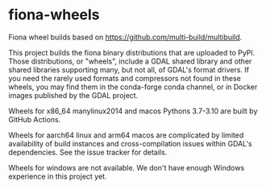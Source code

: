 # fiona-wheels

Fiona wheel builds based on https://github.com/multi-build/multibuild.

This project builds the fiona binary distributions that are uploaded to
PyPI. Those distributions, or "wheels", include a GDAL shared library and other
shared libraries supporting many, but not all, of GDAL's format drivers. If you
need the rarely used formats and compressors not found in these wheels, you may
find them in the conda-forge conda channel, or in Docker images published by
the GDAL project.

Wheels for x86_64 manylinux2014 and macos Pythons 3.7-3.10 are built by GitHub
Actions.

Wheels for aarch64 linux and arm64 macos are complicated by limited
availability of build instances and cross-compilation issues within GDAL's
dependencies. See the issue tracker for details.

Wheels for windows are not available. We don't have enough Windows experience
in this project yet.
